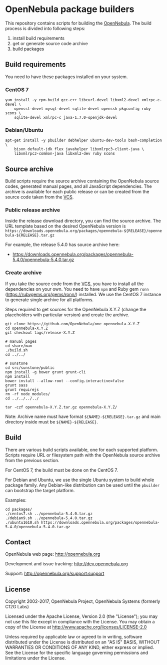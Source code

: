# OpenNebula package builders

This repository contains scripts for building the
[OpenNebula](https://github.com/OpenNebula/one). The build process
is divided into following steps:

1. install build requirements
2. get or generate source code archive
3. build packages

## Build requirements

You need to have these packages installed on your system.

### CentOS 7

```
yum install -y rpm-build gcc-c++ libcurl-devel libxml2-devel xmlrpc-c-devel \
    openssl-devel mysql-devel sqlite-devel openssh pkgconfig ruby scons \
    sqlite-devel xmlrpc-c java-1.7.0-openjdk-devel
```

### Debian/Ubuntu

```
apt-get install -y pbuilder debhelper ubuntu-dev-tools bash-completion \
    bison default-jdk flex javahelper libxmlrpc3-client-java \
    libxmlrpc3-common-java libxml2-dev ruby scons
```

## Source archive

Build scripts require the source archive containing the OpenNebula source
codes, generated manual pages, and all JavaScript dependencies. The archive is available for each public
release or can be created from the source code taken from the
[VCS](https://github.com/OpenNebula/one).

### Public release archive

Inside the release download directory, you can find the source archive.
The URL template based on the desired OpenNebula version is
`https://downloads.opennebula.org/packages/opennebula-${RELEASE}/opennebula-${RELEASE}.tar.gz`

For example, the release 5.4.0 has source archive here:

* https://downloads.opennebula.org/packages/opennebula-5.4.0/opennebula-5.4.0.tar.gz

### Create archive

If you take the source code from the [VCS](https://github.com/OpenNebula/one),
you have to install all the dependencies on your own. You need to have `npm` and Ruby gem
`ronn` (https://rubygems.org/gems/ronn/) installed. We use the CentOS 7 instance to generate single archive
for all platforms.

Steps required to get sources for the OpenNebula X.Y.Z (change the placeholders with particular version) and create the archive.

```
git clone https://github.com/OpenNebula/one opennebula-X.Y.Z
cd opennebula-X.Y.Z
git checkout tags/release-X.Y.Z

# manual pages
cd share/man
./build.sh
cd ../../

# sunstone
cd src/sunstone/public
npm install -g bower grunt grunt-cli
npm install
bower install --allow-root --config.interactive=false
grunt sass
grunt requirejs
rm -rf node_modules/
cd ../../../../

tar -czf opennebula-X.Y.Z.tar.gz opennebula-X.Y.Z/
```

Note: Archive name must have format `${NAME}-${RELEASE}.tar.gz`  and
main directory inside must be `${NAME}-${RELEASE}`.

## Build

There are various build scripts available, one for each supported platform.
Scripts require URL or filesystem path with the OpenNebula source archive
from the previous section.

For CentOS 7, the build must be done on the CentOS 7.

For Debian and Ubuntu, we use the single Ubuntu system to build whole package
family. Any Debian-like distribution can be used until the `pbuilder`
can bootstrap the target platform.

Examples:

```
cd packages/
./centos7.sh ../opennebula-5.4.0.tar.gz
./debian9.sh ../opennebula-5.4.0.tar.gz
./ubuntu1610.sh https://downloads.opennebula.org/packages/opennebula-5.4.0/opennebula-5.4.0.tar.gz
```

## Contact

OpenNebula web page: http://opennebula.org

Development and issue tracking: http://dev.opennebula.org

Support: http://opennebula.org/support:support

## License

Copyright 2002-2017, OpenNebula Project, OpenNebula Systems (formerly C12G Labs)

Licensed under the Apache License, Version 2.0 (the "License"); you may
not use this file except in compliance with the License. You may obtain
a copy of the License at http://www.apache.org/licenses/LICENSE-2.0

Unless required by applicable law or agreed to in writing, software
distributed under the License is distributed on an "AS IS" BASIS,
WITHOUT WARRANTIES OR CONDITIONS OF ANY KIND, either express or implied.
See the License for the specific language governing permissions and
limitations under the License.

